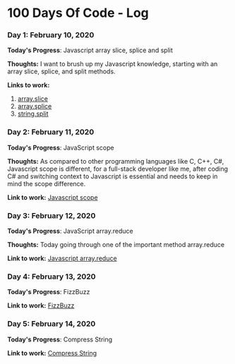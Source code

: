 # 100 Days Of Code - Log

### Day 1: February 10, 2020

**Today's Progress**: Javascript array slice, splice and split

**Thoughts:** I want to brush up my Javascript knowledge, starting with an array slice, splice, and split methods.

**Links to work:** 
1. [array.slice](https://codepen.io/bunmaska/pen/abOOoGw)
2. [array.splice](https://codepen.io/bunmaska/pen/poJJzKj)
3. [string.split](https://codepen.io/bunmaska/pen/RwPPbJY)


### Day 2: February 11, 2020

**Today's Progress**: JavaScript scope

**Thoughts:** As compared to other programming languages like C, C++, C#, Javascript scope is different, for a full-stack developer like me, after coding C# and switching context to Javascript is essential and needs to keep in mind the scope difference.

**Link to work:** [Javascript scope](https://codepen.io/bunmaska/pen/BaNNvNQ)


### Day 3: February 12, 2020

**Today's Progress**: JavaScript array.reduce

**Thoughts:** Today going through one of the important method array.reduce

**Link to work:** [Javascript array.reduce](https://codepen.io/bunmaska/pen/zYGvbZw)


### Day 4: February 13, 2020

**Today's Progress**: FizzBuzz

**Link to work:** [FizzBuzz](https://codepen.io/bunmaska/pen/xxGZPEd)


### Day 5: February 14, 2020

**Today's Progress**: Compress String

**Link to work:** [Compress String](https://codepen.io/bunmaska/pen/GRJobLe)
